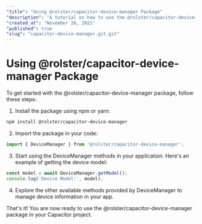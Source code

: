 ```yaml
---
"title": "Using @rolster/capacitor-device-manager Package"
"description": "A tutorial on how to use the @rolster/capacitor-device-manager package in Capacitor apps."
"created_at": "November 26, 2021"
"published": true
"slug": "capacitor-device-manager.git.git"
---
```


# Using @rolster/capacitor-device-manager Package

To get started with the @rolster/capacitor-device-manager package, follow these steps:

1. Install the package using npm or yarn:
```bash
npm install @rolster/capacitor-device-manager
```

2. Import the package in your code:
```javascript
import { DeviceManager } from '@rolster/capacitor-device-manager';
```

3. Start using the DeviceManager methods in your application. Here's an example of getting the device model:
```javascript
const model = await DeviceManager.getModel();
console.log('Device Model:', model);
```

4. Explore the other available methods provided by DeviceManager to manage device information in your app.

That's it! You are now ready to use the @rolster/capacitor-device-manager package in your Capacitor project.
```
```